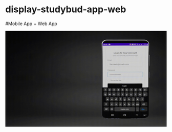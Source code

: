 # display-studybud-app-web

#Mobile App + Web App
<div align="center">
  <img src="Untitled.gif" width="600" height="300"/>
</div>